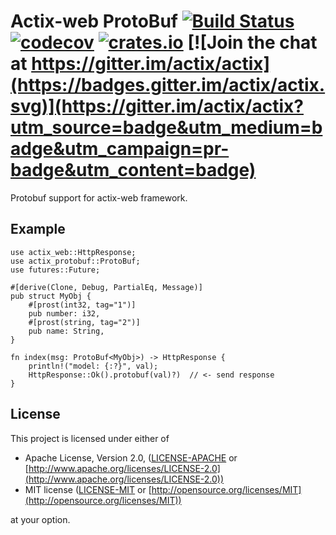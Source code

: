 # Actix-web ProtoBuf [![Build Status](https://travis-ci.org/actix/actix-protobuf.svg?branch=master)](https://travis-ci.org/actix/actix-protobuf) [![codecov](https://codecov.io/gh/actix/actix-protobuf/branch/master/graph/badge.svg)](https://codecov.io/gh/actix/actix-protobuf) [![crates.io](http://meritbadge.herokuapp.com/actix-protobuf)](https://crates.io/crates/actix-protobuf) [![Join the chat at https://gitter.im/actix/actix](https://badges.gitter.im/actix/actix.svg)](https://gitter.im/actix/actix?utm_source=badge&utm_medium=badge&utm_campaign=pr-badge&utm_content=badge)

Protobuf support for actix-web framework.


## Example

```rust,ignore
use actix_web::HttpResponse;
use actix_protobuf::ProtoBuf;
use futures::Future;

#[derive(Clone, Debug, PartialEq, Message)]
pub struct MyObj {
    #[prost(int32, tag="1")]
    pub number: i32,
    #[prost(string, tag="2")]
    pub name: String,
}

fn index(msg: ProtoBuf<MyObj>) -> HttpResponse {
    println!("model: {:?}", val);
    HttpResponse::Ok().protobuf(val)?)  // <- send response
}
```

## License

This project is licensed under either of

* Apache License, Version 2.0, ([LICENSE-APACHE](LICENSE-APACHE) or [http://www.apache.org/licenses/LICENSE-2.0](http://www.apache.org/licenses/LICENSE-2.0))
* MIT license ([LICENSE-MIT](LICENSE-MIT) or [http://opensource.org/licenses/MIT](http://opensource.org/licenses/MIT))

at your option.
